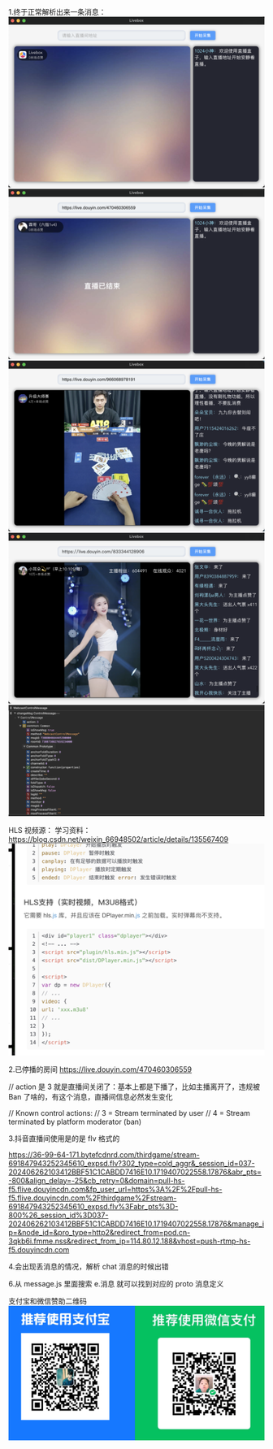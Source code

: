 1.终于正常解析出来一条消息：
![alt text](image-2.png)
![alt text](image-3.png)
![alt text](image-4.png)
![alt text](image-5.png)
![alt text](image-6.png)

HLS 视频源：
学习资料：https://blog.csdn.net/weixin_66948502/article/details/135567409
![alt text](image.png)

2.已停播的房间
https://live.douyin.com/470460306559

// action 是 3 就是直播间关闭了：基本上都是下播了，比如主播离开了，违规被 Ban 了啥的，有这个消息，直播间信息必然发生变化

// Known control actions:
// 3 = Stream terminated by user
// 4 = Stream terminated by platform moderator (ban)

3.抖音直播间使用是的是 flv 格式的

https://36-99-64-171.bytefcdnrd.com/thirdgame/stream-691847943252345610_expsd.flv?302_type=cold_aggr&_session_id=037-202406262103412BBF51C1CABDD7416E10.1719407022558.17876&abr_pts=-800&align_delay=-25&cb_retry=0&domain=pull-hs-f5.flive.douyincdn.com&fp_user_url=https%3A%2F%2Fpull-hs-f5.flive.douyincdn.com%2Fthirdgame%2Fstream-691847943252345610_expsd.flv%3Fabr_pts%3D-800%26_session_id%3D037-202406262103412BBF51C1CABDD7416E10.1719407022558.17876&manage_ip=&node_id=&pro_type=http2&redirect_from=pod.cn-3qkb6i.fmme.nss&redirect_from_ip=114.80.12.188&vhost=push-rtmp-hs-f5.douyincdn.com

4.会出现丢消息的情况，解析 chat 消息的时候出错

6.从 message.js 里面搜索 e.消息
就可以找到对应的 proto 消息定义

支付宝和微信赞助二维码
![alt text](pay.png)
